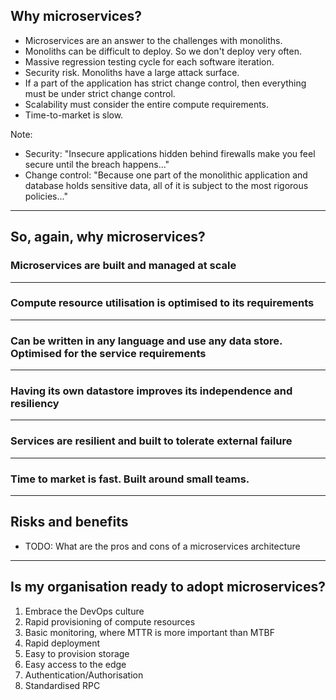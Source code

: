 ## Why microservices?

* Microservices are an answer to the challenges with monoliths. <!-- .element: class="fragment fade-in" -->
* Monoliths can be difficult to deploy. So we don't deploy very often. <!-- .element: class="fragment fade-in" -->
* Massive regression testing cycle for each software iteration. <!-- .element: class="fragment fade-in" -->
* Security risk. Monoliths have a large attack surface. <!-- .element: class="fragment fade-in" -->
* If a part of the application has strict change control, then everything must be under strict change control. <!-- .element: class="fragment fade-in" -->
* Scalability must consider the entire compute requirements. <!-- .element: class="fragment fade-in" -->
* Time-to-market is slow. <!-- .element: class="fragment fade-in" -->

Note:
* Security: "Insecure applications hidden behind firewalls make you feel secure until the breach happens..."
* Change control: "Because one part of the monolithic application and database holds sensitive data, all of it is subject to the most rigorous policies..."

<hr>

## So, again, why microservices? 

### Microservices are built and managed at scale <!-- .element: class="fragment fade-in" -->

<hr>

### Compute resource utilisation is optimised to its requirements

<hr>

### Can be written in any language and use any data store. Optimised for the service requirements

<hr>

### Having its own datastore improves its independence and resiliency

<hr>

### Services are resilient and built to tolerate external failure

<hr>

### Time to market is fast. Built around small teams.

<hr>

## Risks and benefits

* TODO: What are the pros and cons of a microservices architecture

<hr>

## Is my organisation ready to adopt microservices?

1. Embrace the DevOps culture <!-- .element: class="fragment fade-in" -->
1. Rapid provisioning of compute resources <!-- .element: class="fragment fade-in" -->
1. Basic monitoring, where MTTR is more important than MTBF <!-- .element: class="fragment fade-in" -->
1. Rapid deployment <!-- .element: class="fragment fade-in" -->
1. Easy to provision storage <!-- .element: class="fragment fade-in" -->
1. Easy access to the edge <!-- .element: class="fragment fade-in" -->
1. Authentication/Authorisation <!-- .element: class="fragment fade-in" -->
1. Standardised RPC <!-- .element: class="fragment fade-in" -->


